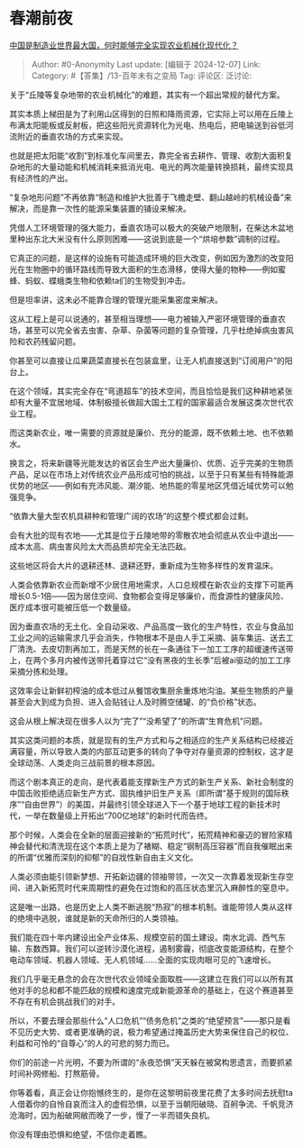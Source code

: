 # 春潮前夜
[中国是制造业世界最大国，何时能够完全实现农业机械化现代化？](https://www.zhihu.com/question/4623385505/answer/49618030274)

> Author: #0-Anonymity
> Last update: [编辑于 2024-12-07]
> Link:
> Category: #【答集】/13-百年未有之变局
> Tag:
> 评论区:
> 泛讨论:

关于“丘陵等复杂地带的农业机械化”的难题，其实有一个超出常规的替代方案。

其实本质上梯田是为了利用山区得到的日照和降雨资源，它实际上可以用在丘陵上布满太阳能板或反射板，把这些阳光资源转化为光电、热电后，把电输送到谷低河流附近的垂直农场的方式来实现。

也就是把太阳能“收割”到标准化车间里去，靠完全省去耕作、管理、收割大面积复杂地形的大量动能和机械消耗来抵消光电、电光的两次能量转换损耗，最终实现具有经济性的产出。

“复杂地形问题”不再依靠“制造和维护大批善于飞檐走壁、翻山越岭的机械设备”来解决，而是靠一次性的能源采集装置的铺设来解决。

凭借人工环境管理的强大能力，垂直农场可以极大的突破产地限制，在柴达木盆地里种出东北大米没有什么原则困难——这说到底是一个“烘培参数”调制的过程。

它真正的问题，是这样的设施有可能造成环境的巨大改变，例如因为激烈的改变阳光在生物圈中的循环路线而导致大面积的生态滑移，使得大量的物种——例如蜜蜂、蚂蚁、蝶蛾类生物和依赖ta们的生物受到冲击。

但是坦率讲，这未必不能靠合理的管理光能采集密度来解决。

这从工程上是可以说通的，甚至相当理想——电力被输入严密环境管理的垂直农场，甚至可以完全省去虫害、杂草、杂菌等问题的复杂管理，几乎杜绝掉病虫害风险和农药残留问题。

你甚至可以直接让瓜果蔬菜直接长在包装盒里，让无人机直接送到“订阅用户”的阳台上。

在这个领域，其实完全存在“弯道超车”的技术空间，而且恰恰是我们这种耕地紧张却有大量不宜居地域、体制极擅长做超大国土工程的国家最适合发展这类次世代农业工程。

而这类新农业，唯一需要的资源就是廉价、充分的能源，既不依赖土地、也不依赖水。

换言之，将来新疆等光能发达的省区会生产出大量廉价、优质、近乎完美的生物质产品，足以在市场上对传统农业产品形成可怕的挑战，以至于只有某些有特殊能源优势的地区——例如有充沛风能、潮汐能、地热能的零星地区凭借近域优势可以勉强竞争。

“依靠大量大型农机具耕种和管理广阔的农场”的这整个模式都会过剩。

会有大批的现有农地——尤其是位于丘陵地带的零散农地会彻底从农业中退出——成本太高、病虫害风险太大而品质却完全无法匹敌。

这些地区将会大片的退耕还林、退耕还野，重新成为生物多样性的发育温床。

人类会依靠新农业而新增不少居住用地需求，人口总规模在新农业的支撑下可能再增长0.5-1倍——因为居住空间、食物都会变得足够廉价，而食源性的健康风险、医疗成本很可能被压低一个数量级。

因为垂直农场的无土化、全自动采收、产品高度一致化的生产特性，农业与食品加工业之间的运输需求几乎会消失，作物根本不是由人手工采摘、装车集运、送去工厂清洗、去皮切割再加工，而是天然的长在一条通往下一加工工序的超缓速传送带上，在两个多月内被传送带托着穿过它“没有黑夜的生长季”后被ai驱动的加工工序采摘分拣和处理。

这效率会让新鲜初榨油的成本低过从餐馆收集厨余重炼地沟油。某些生物质的产量甚至会大到成为负担、进入会贴钱让人及时腾空储罐、的“负价格”状态。

这会从根上解决现在很多人以为“完了”“没希望了”的所谓“生育危机”问题。

其实这类问题的本质，就是现有的生产方式和与之相适应的生产关系结构已经接近满容量，所以导致人类的内部互动更多的转向了争夺对存量资源的控制权，这才是全球动荡、人类走向三战前景的根本原因。

而这个剧本真正的走向，是代表着能支撑新生产方式的新生产关系、新社会制度的中国击败拒绝适应新生产方式、固执维护旧生产关系（即所谓“基于规则的国际秩序”“自由世界”）的美国，并最终引领全球进入下一个基于地球工程的新技术时代，一举在数量级上开拓出“700亿地球”的新时代而告终。

那个时候，人类会在全新的层面迎接新的“拓荒时代”，拓荒精神和豪迈的冒险家精神会替代和清洗现在这个本质上是为了裱糊、稳定“钢制高压容器”而自我催眠出来的所谓“优雅而深刻的抑郁”的自戕性新自由主义文化。

人类必须由能引领新梦想、开拓新边疆的领袖带领，一次又一次靠着发现新生存空间、进入新拓荒时代来周期性的避免在过饱和的高压状态里沉入麻醉性的窒息中。

这是唯一出路，也是历史上人类不断逃脱“热寂”的根本机制。谁能带领人类从这样的绝境中逃脱，谁就是新的天命所归的人类领袖。

我们能在四十年内建设出全产业体系、规模空前的国土建设。南水北调、西气东输、东数西算。我们可以逆转沙漠化进程，遏制雾霾，彻底改变能源结构，在整个电动车领域、机器人领域、无人机领域……全面的实现肉眼可见的飞速增长。

我们几乎毫无悬念的会在次世代农业领域全面取胜——这建立在我们可以以所有其他对手的总和都不能匹敌的规模和速度完成新能源革命的基础上，在这个赛道甚至不存在有机会挑战我们的对手。

所以，不要去理会那些什么“人口危机”“债务危机”之类的“绝望预言”——那只是看不见历史大势、或者更准确的说，极力希望通过掩盖历史大势来保住自己的权位、利益和可怜的“自尊心”的人的可悲的努力而已。

你们的前途一片光明，不要为所谓的“永夜恐惧”天天躲在被窝构思遗言，而要抓紧时间补网修船、打熬筋骨。

你等着看，真正会让你抱憾终生的，是你在这黎明前夜里花费了太多时间去抚慰ta人借着你的自怜自哀而注入的虚假恐惧，以至于当朝阳破晓、百舸争流、千帆竞济沧海时，因为船破网敝而晚了一步，慢了一半而错失良机。

你没有理由恐惧和绝望，不信你走着瞧。
